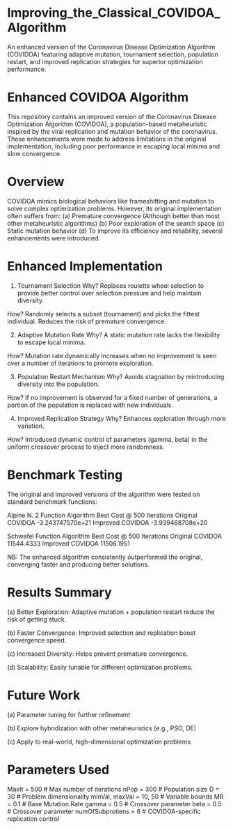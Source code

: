 # Improving_the_Classical_COVIDOA_Algorithm
An enhanced version of the Coronavirus Disease Optimization Algorithm (COVIDOA) featuring adaptive mutation, tournament selection, population restart, and improved replication strategies for superior optimization performance.


# Enhanced COVIDOA Algorithm
This repository contains an improved version of the Coronavirus Disease Optimization Algorithm (COVIDOA), a population-based metaheuristic inspired by the viral replication and mutation behavior of the coronavirus. These enhancements were made to address limitations in the original implementation, including poor performance in escaping local minima and slow convergence.


# Overview
COVIDOA mimics biological behaviors like frameshifting and mutation to solve complex optimization problems. However, its original implementation often suffers from:
(a) Premature convergence (Although better than most other metaheuristic algorithms)
(b) Poor exploration of the search space
(c) Static mutation behavior
(d) To improve its efficiency and reliability, several enhancements were introduced.


# Enhanced Implementation
1. Tournament Selection
Why? Replaces roulette wheel selection to provide better control over selection pressure and help maintain diversity.

How? Randomly selects a subset (tournament) and picks the fittest individual. Reduces the risk of premature convergence.

2. Adaptive Mutation Rate
Why? A static mutation rate lacks the flexibility to escape local minima.

How? Mutation rate dynamically increases when no improvement is seen over a number of iterations to promote exploration.

3. Population Restart Mechanism
Why? Avoids stagnation by reintroducing diversity into the population.

How? If no improvement is observed for a fixed number of generations, a portion of the population is replaced with new individuals.

4. Improved Replication Strategy
Why? Enhances exploration through more variation.

How? Introduced dynamic control of parameters (gamma, beta) in the uniform crossover process to inject more randomness.


# Benchmark Testing
The original and improved versions of the algorithm were tested on standard benchmark functions:

Alpine N. 2 Function
Algorithm	Best Cost @ 500 Iterations
Original COVIDOA	-3.243747570e+21
Improved COVIDOA	-3.939468708e+20

Schwefel Function
Algorithm	Best Cost @ 500 Iterations
Original COVIDOA	11544.4333
Improved COVIDOA	11506.1951

NB: The enhanced algorithm consistently outperformed the original, converging faster and producing better solutions.


# Results Summary
(a) Better Exploration: Adaptive mutation + population restart reduce the risk of getting stuck.

(b) Faster Convergence: Improved selection and replication boost convergence speed.

(c) Increased Diversity: Helps prevent premature convergence.

(d) Scalability: Easily tunable for different optimization problems.


# Future Work
(a) Parameter tuning for further refinement

(b) Explore hybridization with other metaheuristics (e.g., PSO, DE)

(c) Apply to real-world, high-dimensional optimization problems


# Parameters Used
MaxIt = 500          # Max number of iterations
nPop = 300           # Population size
D = 30               # Problem dimensionality
minVal, maxVal = 10, 50  # Variable bounds
MR = 0.1             # Base Mutation Rate
gamma = 0.5          # Crossover parameter
beta = 0.5           # Crossover parameter
numOfSubprotiens = 6 # COVIDOA-specific replication control
